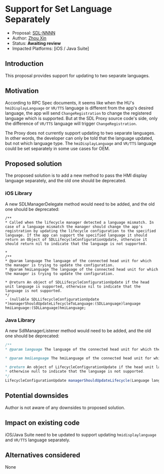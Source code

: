 # Support for Set Language Separately

* Proposal: [SDL-NNNN](NNNN-set-language-separately.md)
* Author: [Zhou Xin](https://github.com/zhouxin627)
* Status: **Awaiting review**
* Impacted Platforms: [iOS / Java Suite]

## Introduction
This proposal provides support for updating to two separate languages.

## Motivation
According to RPC Spec documents, it seems like when the HU's `hmiDisplayLanguage` or `VR/TTS` language is different from the app's desired language, the app will send `ChangeRegistration` to change the registered language which is supported.
But at the SDL Proxy source code's side, only the difference of `VR/TTS` language will trigger `ChangeRegistration`.

The Proxy does not currently support updating to two separate languages.
In other words, the developer can only be told that the language updated, but not which language type.
The `hmiDisplayLanguage` and `VR/TTS` language could be set separately in some use cases for OEM.

## Proposed solution
The proposed solution is to add a new method to pass the HMI display language separately, and the old one should be deprecated.

### iOS Library
A new SDLManagerDelegate method would need to be added, and the old one should be deprecated:

```objc
/**
* Called when the lifecycle manager detected a language mismatch. In case of a language mismatch the manager should change the app's registration by updating the lifecycle configuration to the specified language. If the app can support the specified language it should return an Object of SDLLifecycleConfigurationUpdate, otherwise it should return nil to indicate that the language is not supported.

*
/**
* @param language The language of the connected head unit for which the manager is trying to update the configuration.
* @param hmiLanguage The language of the connected head unit for which the manager is trying to update the configuration.

* @return An object of SDLLifecycleConfigurationUpdate if the head unit language is supported, otherwise nil to indicate that the language is not supported.
*/
- (nullable SDLLifecycleConfigurationUpdate *)managerShouldUpdateLifecycleToLanguage:(SDLLanguage)language hmiLanguage:(SDLLanguage)hmiLanguage;

```

### Java Library
A new SdlManagerListener method would need to be added, and the old one should be deprecated:
```java
/**
* @param language The language of the connected head unit for which the manager is trying to update the configuration.

* @param hmiLanguage The hmiLanguage of the connected head unit for which the manager is trying to update the configuration.

* @return An object of LifecycleConfigurationUpdate if the head unit language is supported,
* otherwise null to indicate that the language is not supported.
*/
LifecycleConfigurationUpdate managerShouldUpdateLifecycle(Language language, Language hmiLanguage);
```

## Potential downsides
Author is not aware of any downsides to proposed solution.

## Impact on existing code
iOS/Java Suite need to be updated to support updating `hmidisplaylanguage` and `VR/TTS` language separately.

## Alternatives considered
None
